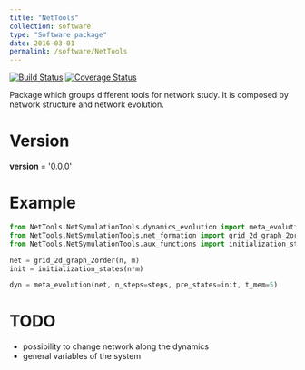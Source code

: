```yaml
---
title: "NetTools"
collection: software
type: "Software package"
date: 2016-03-01
permalink: /software/NetTools
---
```



[![Build Status](https://travis-ci.org/tgquintela/NetTools.svg?branch=master)](https://travis-ci.org/tgquintela/NetTools)
[![Coverage Status](https://coveralls.io/repos/github/tgquintela/NetTools/badge.svg?branch=master)](https://coveralls.io/github/tgquintela/NetTools?branch=master)


Package which groups different tools for network study. It is composed by network structure and network evolution.

# Version
__version__ = '0.0.0'


# Example
```python
from NetTools.NetSymulationTools.dynamics_evolution import meta_evolution
from NetTools.NetSymulationTools.net_formation import grid_2d_graph_2order
from NetTools.NetSymulationTools.aux_functions import initialization_states

net = grid_2d_graph_2order(n, m)
init = initialization_states(n*m)

dyn = meta_evolution(net, n_steps=steps, pre_states=init, t_mem=5)
```

# TODO
* possibility to change network along the dynamics
* general variables of the system

